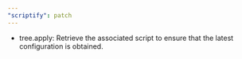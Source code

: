 ```yaml
---
"scriptify": patch
---
```


- tree.apply: Retrieve the associated script to ensure that the latest configuration is obtained.
